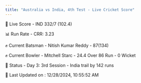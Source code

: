 ```yaml
---
title: "Australia vs India, 4th Test - Live Cricket Score"
---
```


🔴 Live Score - IND 332/7 (102.4)  

📊 Run Rate - CRR: 3.23  

✊ Current Batsman - Nitish Kumar Reddy - 87(134)  

✊ Current Bowler - Mitchell Starc - 24.4 Over 86 Run - 0 Wicket  

📑 Status - Day 3: 3rd Session - India trail by 142 runs

📝 Last Updated on : 12/28/2024, 10:55:52 AM  

